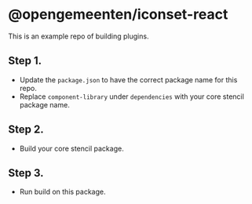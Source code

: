 # @opengemeenten/iconset-react

This is an example repo of building plugins.

## Step 1.

- Update the `package.json` to have the correct package name for this repo.
- Replace `component-library` under `dependencies` with your core stencil package name.

## Step 2.

- Build your core stencil package.

## Step 3.

- Run build on this package.
